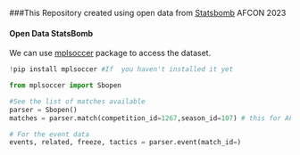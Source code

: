 ###This Repository created using open data from [Statsbomb](http://https://statsbomb.com/news/statsbomb-release-free-2023-african-cup-of-nations-data/ "Statsbomb") AFCON 2023


#### Open Data StatsBomb
We can use [mplsoccer](http://https://mplsoccer.readthedocs.io/en/latest/mplsoccer.statsbomb.html "mplsoccer") package to access the dataset.

```python
!pip install mplsoccer #If  you haven't installed it yet

from mplsoccer import Sbopen

#See the list of matches available
parser = Sbopen()
matches = parser.match(competition_id=1267,season_id=107) # this for AFCON 2023

# For the event data
events, related, freeze, tactics = parser.event(match_id=)
```

